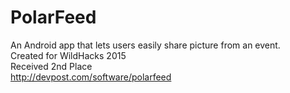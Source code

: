 # PolarFeed
An Android app that lets users easily share picture from an event.<br>
Created for WildHacks 2015<br>
Received 2nd Place<br>
http://devpost.com/software/polarfeed
